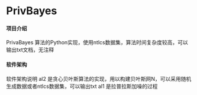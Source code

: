 # PrivBayes

#### 项目介绍
PrivaBayes 算法的Python实现，使用ntlcs数据集，算法时间复杂度较高，可以输出txt文档，无注释

#### 软件架构
软件架构说明
al2 是贪心贝叶斯算法的实现，用以构建贝叶斯网N，可以采用随机生成数据或者ntlcs数据集，可以输出txt
al1 是拉普拉斯加噪的过程


